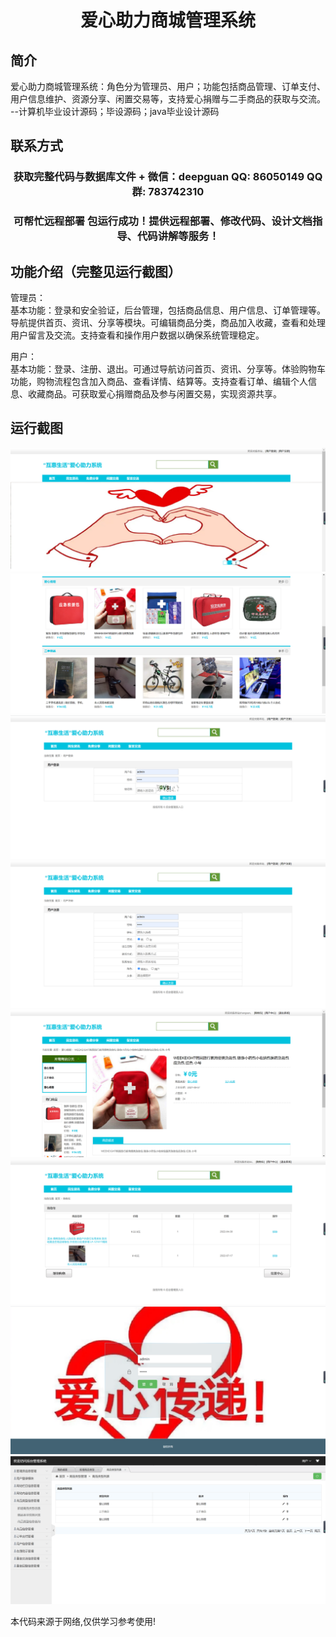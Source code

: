 <p><h1 align="center">爱心助力商城管理系统</h1></p>

## 简介
爱心助力商城管理系统：角色分为管理员、用户；功能包括商品管理、订单支付、用户信息维护、资源分享、闲置交易等，支持爱心捐赠与二手商品的获取与交流。    --计算机毕业设计源码；毕设源码；java毕业设计源码


## 联系方式
<p><h3 align="center">获取完整代码与数据库文件 + 微信：deepguan QQ: 86050149 QQ群: 783742310</h3></p>
<p><h3 align="center">可帮忙远程部署 包运行成功！提供远程部署、修改代码、设计文档指导、代码讲解等服务！</h3></p>

## 功能介绍（完整见运行截图）
管理员：  
基本功能：登录和安全验证，后台管理，包括商品信息、用户信息、订单管理等。导航提供首页、资讯、分享等模块。可编辑商品分类，商品加入收藏，查看和处理用户留言及交流。支持查看和操作用户数据以确保系统管理稳定。

用户：  
基本功能：登录、注册、退出。可通过导航访问首页、资讯、分享等。体验购物车功能，购物流程包含加入商品、查看详情、结算等。支持查看订单、编辑个人信息、收藏商品。可获取爱心捐赠商品及参与闲置交易，实现资源共享。


## 运行截图
![](imgs/588112-20220717082456552-1921763599.png)
![](imgs/588112-20220717082519557-1087076219.png)
![](imgs/588112-20220717082525952-141528796.png)
![](imgs/588112-20220717082529680-379797372.png)
![](imgs/588112-20220717082533211-1343056694.png)
![](imgs/588112-20220717082537474-131744518.png)
![](imgs/588112-20220717082541532-889355652.png)
![](imgs/588112-20220717082546021-1101465211.png)

<p>本代码来源于网络,仅供学习参考使用!</p>
